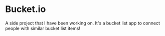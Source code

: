 # Bucket.io

A side project that I have been working on. It's a bucket list app to connect people with similar bucket list items!
